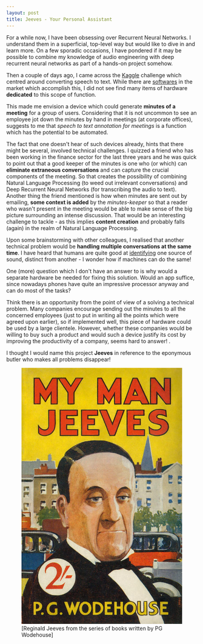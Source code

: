 ```yaml
---
layout: post
title: Jeeves - Your Personal Assistant
---
```


For a while now, I have been obsessing over Recurrent Neural Networks. I understand them in a superficial, top-level way but would like to dive in and learn more. On a few sporadic occasions, I have pondered if it may be possible to combine my knowledge of audio engineering with deep recurrent neural networks as part of a hands-on project somehow.

Then a couple of days ago, I came across the [Kaggle](https://www.kaggle.com/c/tensorflow-speech-recognition-challenge) challenge which centred around converting speech to text. While there are [softwares](https://en.wikipedia.org/wiki/Transcription_(software)) in the market which accomplish this, I did not see find many items of hardware **dedicated** to this scope of function. 

This made me envision a device which could generate **minutes of a meeting** for a group of users. Considering that it is not uncommon to see an employee jot down the minutes by hand in meetings (at corporate offices), suggests to me that *speech to text annotation for meetings* is a function which has the potential to be automated.

The fact that one doesn't hear of such devices already, hints that there might be several, involved technical challenges. I quizzed a friend who has been working in the finance sector for the last three years and he was quick to point out that a good keeper of the minutes is one who (or which) can **eliminate extraneous conversations** and can capture the crucial components of the meeting. So that creates the possibility of combining Natural Language Processing (to weed out irrelevant conversations) and Deep Recurrent Neural Networks (for transcribing the audio to text). Another thing the friend mentioned is how when minutes are sent out by emailing, **some context is added** by the *minutes-keeper* so that a reader who wasn't present in the meeting would be able to make sense of the big picture surrounding an intense discussion. That would be an interesting challenge to tackle - as this implies **content creation** and probably falls (again) in the realm of Natural Language Processing.

Upon some brainstorming with other colleagues, I realised that another technical problem would be **handling multiple conversations at the same time**. I have heard that humans are quite good at [identifying](https://en.wikipedia.org/wiki/Cocktail_party_effect) one source of sound, distinct from another - I wonder how if machines can do the same!

One (more) question which I don't have an answer to is why would a separate hardware be needed for fixing this solution. Would an app suffice, since nowadays phones have quite an impressive processor anyway and can do most of the tasks?

Think there is an opportunity from the point of view of a solving a technical problem. Many companies encourage sending out the minutes to all the concerned employees (just to put in writing all the points which were agreed upon earlier), so if implemented well, this piece of hardware could be used by a large clientele. However, whether these companies would be willing to buy such a product and would such a device justify its cost by improving the productivity of a company, seems hard to answer! .

I thought I would name this project **Jeeves** in reference to the eponymous butler who makes all problems disappear!

<p><figure><a href="https://en.wikipedia.org/wiki/Jeeves"><img src="/images/2017-12-30/jeeves2.jpg" alt=""/></a><figcaption>[Reginald Jeeves from the series of books written by PG Wodehouse]</figcaption></figure></p>





  
